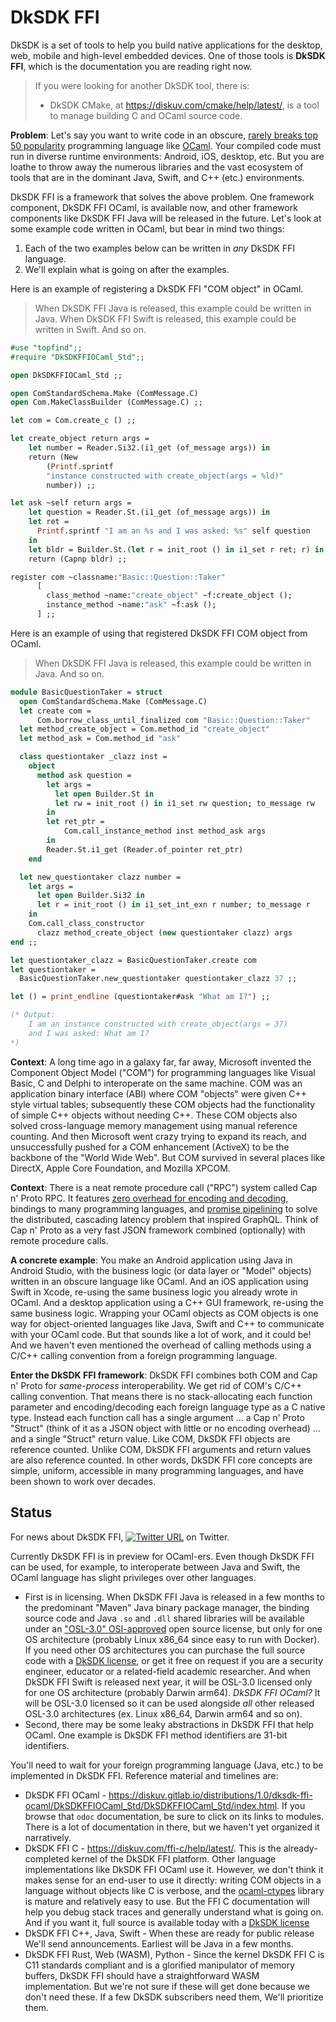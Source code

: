 # DkSDK FFI

DkSDK is a set of tools to help you build native applications for the
desktop, web, mobile and high-level embedded devices. One of those
tools is **DkSDK FFI**, which is the documentation you are reading
right now.

> If you were looking for another DkSDK tool, there is:
> * DkSDK CMake, at <https://diskuv.com/cmake/help/latest/>, is a tool to manage building C and OCaml source code.

**Problem**: Let's say you want to write code in an obscure, [rarely breaks top 50 popularity](https://spectrum.ieee.org/top-programming-languages-2022) programming language like [OCaml](https://v3.ocaml.org/). Your compiled code must run in diverse runtime environments: Android, iOS, desktop, etc. But you are loathe to throw away the numerous libraries and the vast ecosystem of tools that are in the dominant Java, Swift, and C++ (etc.) environments.

DkSDK FFI is a framework that solves the above problem. One framework component, DkSDK FFI OCaml, is available now, and other framework components like DkSDK FFI Java will be released in the future. Let's look at some example code written in OCaml, but bear in mind two things:

1. Each of the two examples below can be written in *any* DkSDK FFI language.
2. We'll explain what is going on after the examples.

Here is an example of registering a DkSDK FFI "COM object" in OCaml.

> When DkSDK FFI Java is released, this example could be written in Java. When DkSDK FFI Swift is released, this example could be written in Swift. And so on.

```ocaml
#use "topfind";;
#require "DkSDKFFIOCaml_Std";;

open DkSDKFFIOCaml_Std ;;

open ComStandardSchema.Make (ComMessage.C)
open Com.MakeClassBuilder (ComMessage.C) ;;

let com = Com.create_c () ;;

let create_object return args =
    let number = Reader.Si32.(i1_get (of_message args)) in
    return (New
        (Printf.sprintf
        "instance constructed with create_object(args = %ld)"
        number)) ;;

let ask ~self return args =
    let question = Reader.St.(i1_get (of_message args)) in
    let ret =
      Printf.sprintf "I am an %s and I was asked: %s" self question
    in
    let bldr = Builder.St.(let r = init_root () in i1_set r ret; r) in
    return (Capnp bldr) ;;

register com ~classname:"Basic::Question::Taker"
      [
        class_method ~name:"create_object" ~f:create_object ();
        instance_method ~name:"ask" ~f:ask ();
      ] ;;
```

Here is an example of using that registered DkSDK FFI COM object from OCaml.

> When DkSDK FFI Java is released, this example could be written in Java. And so on.

```ocaml
module BasicQuestionTaker = struct
  open ComStandardSchema.Make (ComMessage.C)
  let create com =
      Com.borrow_class_until_finalized com "Basic::Question::Taker"
  let method_create_object = Com.method_id "create_object"
  let method_ask = Com.method_id "ask"

  class questiontaker _clazz inst =
    object
      method ask question =
        let args =
          let open Builder.St in
          let rw = init_root () in i1_set rw question; to_message rw
        in
        let ret_ptr =
            Com.call_instance_method inst method_ask args
        in
        Reader.St.i1_get (Reader.of_pointer ret_ptr)
    end

  let new_questiontaker clazz number =
    let args =
      let open Builder.Si32 in
      let r = init_root () in i1_set_int_exn r number; to_message r
    in
    Com.call_class_constructor
      clazz method_create_object (new questiontaker clazz) args
end ;;

let questiontaker_clazz = BasicQuestionTaker.create com
let questiontaker =
  BasicQuestionTaker.new_questiontaker questiontaker_clazz 37 ;;

let () = print_endline (questiontaker#ask "What am I?") ;;

(* Output:
    I am an instance constructed with create_object(args = 37)
    and I was asked: What am I?
*)
```

**Context**: A long time ago in a galaxy far, far away, Microsoft invented the Component Object Model ("COM") for programming languages like Visual Basic, C and Delphi to interoperate on the same machine. COM was an application binary interface (ABI) where COM "objects" were given C++ style virtual tables; subsequently these COM objects had the functionality of simple C++ objects without needing C++. These COM objects also solved cross-language memory management using manual reference counting. And then Microsoft went crazy trying to expand its reach, and unsuccessfully pushed for a COM enhancement (ActiveX) to be the backbone of the "World Wide Web". But COM survived in several places like DirectX, Apple Core Foundation, and Mozilla XPCOM.

**Context**: There is a neat remote procedure call ("RPC") system called Cap n' Proto RPC. It features [zero overhead for encoding and decoding](https://capnproto.org/), bindings to many programming languages, and [promise pipelining](https://capnproto.org/rpc.html) to solve the distributed, cascading latency problem that inspired GraphQL. Think of Cap n' Proto as a very fast JSON framework combined (optionally) with remote procedure calls.

**A concrete example**: You make an Android application using Java in Android Studio, with the business logic (or data layer or "Model" objects) written in an obscure language like OCaml. And an iOS application using Swift in Xcode, re-using the same business logic you already wrote in OCaml.  And a desktop application using a C++ GUI framework, re-using the same business logic. Wrapping your OCaml objects as COM objects is one way for object-oriented languages like Java, Swift and C++ to communicate with your OCaml code. But that sounds like a lot of work, and it could be! And we haven't even mentioned the overhead of calling methods using a C/C++ calling convention from a foreign programming language.

**Enter the DkSDK FFI framework**: DkSDK FFI combines both COM and Cap n' Proto for *same-process* interoperability. We get rid of COM's C/C++ calling convention. That means there is no stack-allocating each function parameter and encoding/decoding each foreign language type as a C native type. Instead each function call has a single argument ... a Cap n' Proto "Struct" (think of it as a JSON object with little or no encoding overhead) ... and a single "Struct" return value. Like COM, DkSDK FFI objects are reference counted. Unlike COM, DkSDK FFI arguments and return values are also reference counted. In other words, DkSDK FFI core concepts are simple, uniform, accessible in many programming languages, and have been shown to work over decades.

## Status

For news about DkSDK FFI,
[![Twitter URL](https://img.shields.io/twitter/url/https/twitter.com/diskuv.svg?style=social&label=Follow%20%40diskuv)](https://twitter.com/diskuv) on Twitter.

Currently DkSDK FFI is in preview for OCaml-ers. Even though DkSDK FFI can be used, for example, to interoperate between Java and Swift, the OCaml language has slight privileges over other languages.
- First is in licensing. When DkSDK FFI Java is released in a few months to the predominant "Maven" Java binary package manager, the binding source code and Java `.so` and `.dll` shared libraries will be available under an ["OSL-3.0" OSI-approved](https://opensource.org/license/osl-3-0-php/) open source license, but only for one OS architecture (probably Linux x86_64 since easy to run with Docker). If you need other OS architectures you can purchase the full source code with a [DkSDK license](https://diskuv.com/pricing), or get it free on request if you are a security engineer, educator or a related-field academic researcher. And when DkSDK FFI Swift is released next year, it will be OSL-3.0 licensed only for one OS architecture (probably Darwin arm64). *DkSDK FFI OCaml?* It will be OSL-3.0 licensed so it can be used alongside *all* other released OSL-3.0 architectures (ex. Linux x86_64, Darwin arm64 and so on).
- Second, there may be some leaky abstractions in DkSDK FFI that help OCaml. One example is DkSDK FFI method identifiers are 31-bit identifiers.

You'll need to wait for your foreign programming language (Java, etc.) to be implemented in DkSDK FFI. Reference material and timelines are:
- DkSDK FFI OCaml - https://diskuv.gitlab.io/distributions/1.0/dksdk-ffi-ocaml/DkSDKFFIOCaml_Std/DkSDKFFIOCaml_Std/index.html. If you browse that `odoc` documentation, be sure to click on its links to modules. There is a lot of documentation in there, but we haven't yet organized it narratively.
- DkSDK FFI C - https://diskuv.com/ffi-c/help/latest/. This is the already-completed kernel of the DkSDK FFI platform. Other language implementations like DkSDK FFI OCaml use it. However, we don't think it makes sense for an end-user to use it directly: writing COM objects in a language without objects like C is verbose, and the [ocaml-ctypes](https://github.com/yallop/ocaml-ctypes) library is mature and relatively easy to use. But the FFI C documentation will help you debug stack traces and generally understand what is going on. And if you want it, full source is available today with a [DkSDK license](https://diskuv.com/pricing)
- DkSDK FFI C++, Java, Swift - When these are ready for public release We'll send announcements. Earliest will be Java in a few months.
- DkSDK FFI Rust, Web (WASM), Python - Since the kernel DkSDK FFI C is C11 standards compliant and is a glorified manipulator of memory buffers, DkSDK FFI should have a straightforward WASM implementation.  But we're not sure if these will get done because we don't need these. If a few DkSDK subscribers need them, We'll prioritize them.
